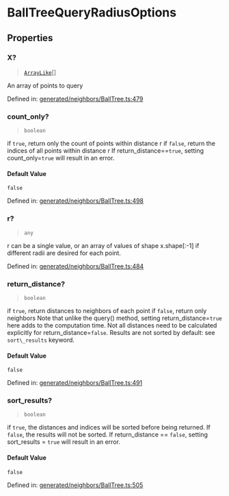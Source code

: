# BallTreeQueryRadiusOptions

## Properties

### X?

> [`ArrayLike`](../types/ArrayLike.md)[]

An array of points to query

Defined in:  [generated/neighbors/BallTree.ts:479](https://github.com/transitive-bullshit/scikit-learn-ts/blob/122b3c0/packages/sklearn/src/generated/neighbors/BallTree.ts#L479)

### count\_only?

> `boolean`

if `true`, return only the count of points within distance r if `false`, return the indices of all points within distance r If return\_distance==`true`, setting count\_only=`true` will result in an error.

#### Default Value

`false`

Defined in:  [generated/neighbors/BallTree.ts:498](https://github.com/transitive-bullshit/scikit-learn-ts/blob/122b3c0/packages/sklearn/src/generated/neighbors/BallTree.ts#L498)

### r?

> `any`

r can be a single value, or an array of values of shape x.shape\[:-1\] if different radii are desired for each point.

Defined in:  [generated/neighbors/BallTree.ts:484](https://github.com/transitive-bullshit/scikit-learn-ts/blob/122b3c0/packages/sklearn/src/generated/neighbors/BallTree.ts#L484)

### return\_distance?

> `boolean`

if `true`, return distances to neighbors of each point if `false`, return only neighbors Note that unlike the query() method, setting return\_distance=`true` here adds to the computation time. Not all distances need to be calculated explicitly for return\_distance=`false`. Results are not sorted by default: see `sort\_results` keyword.

#### Default Value

`false`

Defined in:  [generated/neighbors/BallTree.ts:491](https://github.com/transitive-bullshit/scikit-learn-ts/blob/122b3c0/packages/sklearn/src/generated/neighbors/BallTree.ts#L491)

### sort\_results?

> `boolean`

if `true`, the distances and indices will be sorted before being returned. If `false`, the results will not be sorted. If return\_distance == `false`, setting sort\_results = `true` will result in an error.

#### Default Value

`false`

Defined in:  [generated/neighbors/BallTree.ts:505](https://github.com/transitive-bullshit/scikit-learn-ts/blob/122b3c0/packages/sklearn/src/generated/neighbors/BallTree.ts#L505)
